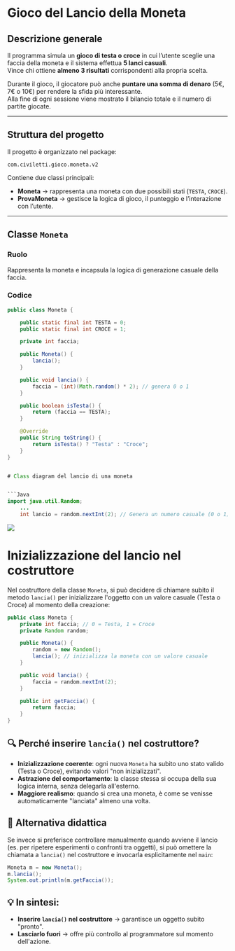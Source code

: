 # Gioco del Lancio della Moneta 

## Descrizione generale

Il programma simula un **gioco di testa o croce** in cui l’utente sceglie una faccia della moneta e il sistema effettua **5 lanci casuali**.  
Vince chi ottiene **almeno 3 risultati** corrispondenti alla propria scelta.

Durante il gioco, il giocatore può anche **puntare una somma di denaro** (5€, 7€ o 10€) per rendere la sfida più interessante.  
Alla fine di ogni sessione viene mostrato il bilancio totale e il numero di partite giocate.

---

## Struttura del progetto

Il progetto è organizzato nel package:

~~~
com.civiletti.gioco.moneta.v2
~~~


Contiene due classi principali:

- **Moneta** → rappresenta una moneta con due possibili stati (`TESTA`, `CROCE`).
- **ProvaMoneta** → gestisce la logica di gioco, il punteggio e l’interazione con l’utente.

---

## Classe `Moneta`

### Ruolo
Rappresenta la moneta e incapsula la logica di generazione casuale della faccia.

### Codice
```java
public class Moneta {

    public static final int TESTA = 0;
    public static final int CROCE = 1;

    private int faccia;

    public Moneta() {
        lancia();
    }

    public void lancia() {
        faccia = (int)(Math.random() * 2); // genera 0 o 1
    }

    public boolean isTesta() {
        return (faccia == TESTA);
    }

    @Override
    public String toString() {
        return isTesta() ? "Testa" : "Croce";
    }
}


# Class diagram del lancio di una moneta


```Java
import java.util.Random;
    ...
    int lancio = random.nextInt(2); // Genera un numero casuale (0 o 1)
```


[![](https://mermaid.ink/img/pako:eNp9Uk2P0zAQ_SuWT602ZJuodj4EB7asOK1AtNrDEg6D46aWknFlOxVL1V_ET-C2vwzHbaBUBfuQmed5nnkv3lOha0lLKlqw9p2CxkBXIfGrVkYKpzSS1V2Fwx7QUEceNEoHZH_EhvWKKHRkDUIo-IPeEOvAKUHWCqENJav75eoteUNm_61afPqwuPdVyXnVsetkOiLk9paIjYIOSAvoG0-m5-U7reqrB1-1biUgUXYlrbs4XDqjsCFOH4Px8HBpwUejd_AvH3bKd3VwCQuN7orscZ5aOmk678FjoGsjJwPLCtk6eK-0gAGLwlVBVxh_etll26MXtRSAKI1nT6-0DN50oHBylPn5CwHT2HOxQ3DS9zqO_9JbkpcfvYWXnxXSiDZG1bR0ppcR7bwAGFIaPKmo28hOVrT0YS3X0LeuohUePG0L-KR1NzKN7psNLdfQWp_12xqcPL3H3yj0_rc8oxg5sh5ceji94OHj75FYS7PQ3gRaJlkWGtFyT7_5tOAxT_KUs3mSpfMZzyP67GHG47TIOWMsZ_M0Ldghot_DbLM4SxNeZDnnRcI54-zwC-hN-MI?type=png)](https://mermaid.live/edit#pako:eNp9Uk2P0zAQ_SuWT602ZJuodj4EB7asOK1AtNrDEg6D46aWknFlOxVL1V_ET-C2vwzHbaBUBfuQmed5nnkv3lOha0lLKlqw9p2CxkBXIfGrVkYKpzSS1V2Fwx7QUEceNEoHZH_EhvWKKHRkDUIo-IPeEOvAKUHWCqENJav75eoteUNm_61afPqwuPdVyXnVsetkOiLk9paIjYIOSAvoG0-m5-U7reqrB1-1biUgUXYlrbs4XDqjsCFOH4Px8HBpwUejd_AvH3bKd3VwCQuN7orscZ5aOmk678FjoGsjJwPLCtk6eK-0gAGLwlVBVxh_etll26MXtRSAKI1nT6-0DN50oHBylPn5CwHT2HOxQ3DS9zqO_9JbkpcfvYWXnxXSiDZG1bR0ppcR7bwAGFIaPKmo28hOVrT0YS3X0LeuohUePG0L-KR1NzKN7psNLdfQWp_12xqcPL3H3yj0_rc8oxg5sh5ceji94OHj75FYS7PQ3gRaJlkWGtFyT7_5tOAxT_KUs3mSpfMZzyP67GHG47TIOWMsZ_M0Ldghot_DbLM4SxNeZDnnRcI54-zwC-hN-MI)

# Inizializzazione del lancio nel costruttore

Nel costruttore della classe `Moneta`, si può decidere di chiamare subito il metodo `lancia()` per inizializzare l'oggetto con un valore casuale (Testa o Croce) al momento della creazione:
```java
public class Moneta {
    private int faccia; // 0 = Testa, 1 = Croce
    private Random random;

    public Moneta() {
        random = new Random();
        lancia(); // inizializza la moneta con un valore casuale
    }

    public void lancia() {
        faccia = random.nextInt(2);
    }

    public int getFaccia() {
        return faccia;
    }
}
```

## 🔍 Perché inserire `lancia()` nel costruttore?

* **Inizializzazione coerente**: ogni nuova `Moneta` ha subito uno stato valido (Testa o Croce), evitando valori "non inizializzati".
* **Astrazione del comportamento**: la classe stessa si occupa della sua logica interna, senza delegarla all'esterno.
* **Maggiore realismo**: quando si crea una moneta, è come se venisse automaticamente "lanciata" almeno una volta.

## 🧠 Alternativa didattica

Se invece si preferisce controllare manualmente quando avviene il lancio (es. per ripetere esperimenti o confronti tra oggetti), si può omettere la chiamata a `lancia()` nel costruttore e invocarla esplicitamente nel `main`:
```java
Moneta m = new Moneta();
m.lancia();
System.out.println(m.getFaccia());
```

## 💡 In sintesi:

* **Inserire `lancia()` nel costruttore** → garantisce un oggetto subito "pronto".
* **Lasciarlo fuori** → offre più controllo al programmatore sul momento dell'azione.